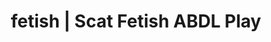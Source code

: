 ---
categories:
- POV Erotica
- Queer Kinks
- Virtual Sex
- Gothic Erotica
- Scat Fetish
image: /assets/images/1747714246648.png
layout: post
schema:
  description: Premium adult content featuring ABDL Play, Scat Fetish. High-quality
    visuals with provocative themes.
  keywords:
  - ABDL Play
  - Vintage Boudoir
  - Inclusive Desire
  - Body Positivity
  - Slow Burn
  - Self-Pleasure
  - Scat Fetish
  name: 1747714246648 | ABDL Play Scat Fetish
  type: VisualArtwork
seo:
  description: Featured content with artistic ABDL Play, Scat Fetish. HD images available.
  keywords: ABDL Play, Scat Fetish
  og_image: /assets/images/1747714246648.png
  schema_type: VisualArtwork
tags:
- '#fetish'
- ABDL Play
- Scat Fetish
title: fetish | Scat Fetish ABDL Play
---